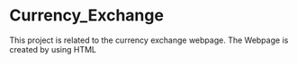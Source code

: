 # Currency_Exchange
This project is related to the currency exchange webpage.
The Webpage is created by using HTML
